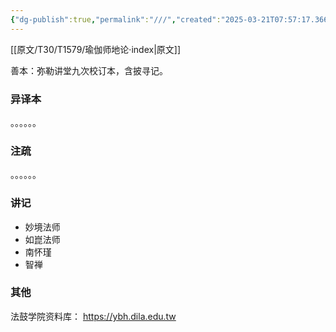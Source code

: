 ```yaml
---
{"dg-publish":true,"permalink":"///","created":"2025-03-21T07:57:17.366+08:00","updated":"2025-03-22T22:08:03.215+08:00"}
---
```


[[原文/T30/T1579/瑜伽师地论·index\|原文]]

善本：弥勒讲堂九次校订本，含披寻记。
### 异译本
。。。。。。
### 注疏
。。。。。。
### 讲记
- 妙境法师
- 如崑法师
- 南怀瑾
- 智禅
### 其他
法鼓学院资料库： https://ybh.dila.edu.tw
